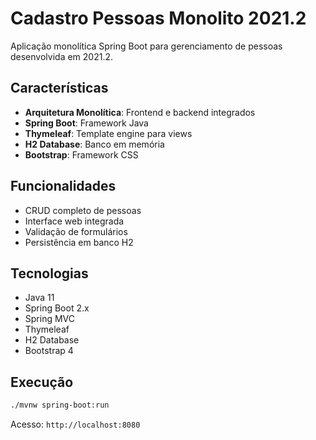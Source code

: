 # Cadastro Pessoas Monolito 2021.2

Aplicação monolítica Spring Boot para gerenciamento de pessoas desenvolvida em 2021.2.

## Características
- **Arquitetura Monolítica**: Frontend e backend integrados
- **Spring Boot**: Framework Java
- **Thymeleaf**: Template engine para views
- **H2 Database**: Banco em memória
- **Bootstrap**: Framework CSS

## Funcionalidades
- CRUD completo de pessoas
- Interface web integrada
- Validação de formulários
- Persistência em banco H2

## Tecnologias
- Java 11
- Spring Boot 2.x
- Spring MVC
- Thymeleaf
- H2 Database
- Bootstrap 4

## Execução
```bash
./mvnw spring-boot:run
```

Acesso: `http://localhost:8080`